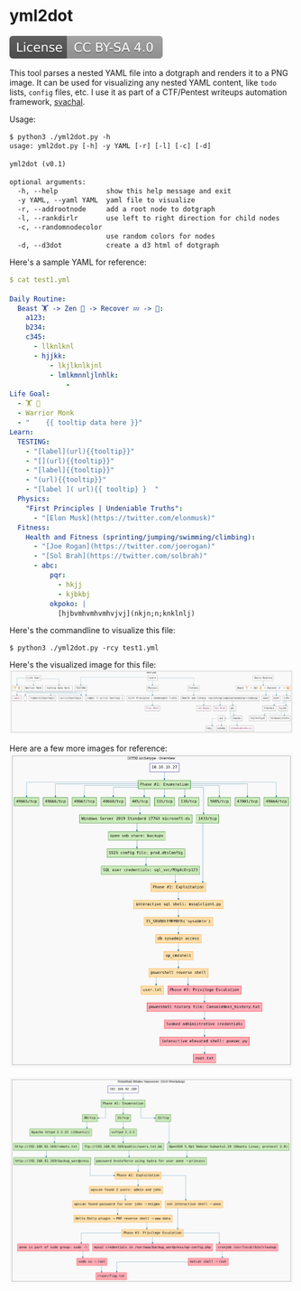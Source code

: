 # yml2dot

[![License: CC BY-SA 4.0](https://raw.githubusercontent.com/7h3rAm/7h3rAm.github.io/master/static/files/ccbysa4.svg)](https://creativecommons.org/licenses/by-sa/4.0/)

This tool parses a nested YAML file into a dotgraph and renders it to a PNG image. It can be used for visualizing any nested YAML content, like `todo` lists, `config` files, etc. I use it as part of a CTF/Pentest writeups automation framework, [svachal](https://github.com/7h3rAm/svachal).

Usage:
```console
$ python3 ./yml2dot.py -h
usage: yml2dot.py [-h] -y YAML [-r] [-l] [-c] [-d]

yml2dot (v0.1)

optional arguments:
  -h, --help            show this help message and exit
  -y YAML, --yaml YAML  yaml file to visualize
  -r, --addrootnode     add a root node to dotgraph
  -l, --rankdirlr       use left to right direction for child nodes
  -c, --randomnodecolor
                        use random colors for nodes
  -d, --d3dot           create a d3 html of dotgraph
```

Here's a sample YAML for reference:

```yaml
$ cat test1.yml

Daily Routine:
  Beast 🏋 -> Zen 🧘 -> Recover 💤 -> 🔁:
    a123:
    b234:
    c345:
      - llknlknl
      - hjjkk:
          - lkjlknlkjnl
          - lmlkmnnljlnhlk:
              - 
Life Goal:
  - 🏋 🧘
  - Warrior Monk
  - "    {{ tooltip data here }}"
Learn:
  TESTING:
    - "[label](url){{tooltip}}"
    - "[](url){{tooltip}}"
    - "[label]{{tooltip}}"
    - "(url){{tooltip}}"
    - "[label ]( url){{ tooltip} }  "
  Physics:
    "First Principles | Undeniable Truths":
      - "[Elon Musk](https://twitter.com/elonmusk)"
  Fitness:
    Health and Fitness (sprinting/jumping/swimming/climbing):
      - "[Joe Rogan](https://twitter.com/joerogan)"
      - "[Sol Brah](https://twitter.com/solbrah)"
      - abc:
          pqr:
            - hkjj
            - kjbkbj
          okpoko: |
            [hjbvmhvmhvmhvjvj](nkjn;n;knklnlj)
``` 

Here's the commandline to visualize this file:
```console
$ python3 ./yml2dot.py -rcy test1.yml
```

Here's the visualized image for this file:
![Dummy Notes](test1.png)

Here are a few more images for reference:
![Writeup for HackTheBox machine Archetype](test2.png)

![Writeup for VulnHub machine BSides Vancouver: 2018 (Workshop)](test3.png)
